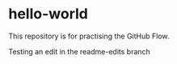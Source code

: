 # hello-world
This repository is for practising the GitHub Flow.

Testing an edit in the readme-edits branch
